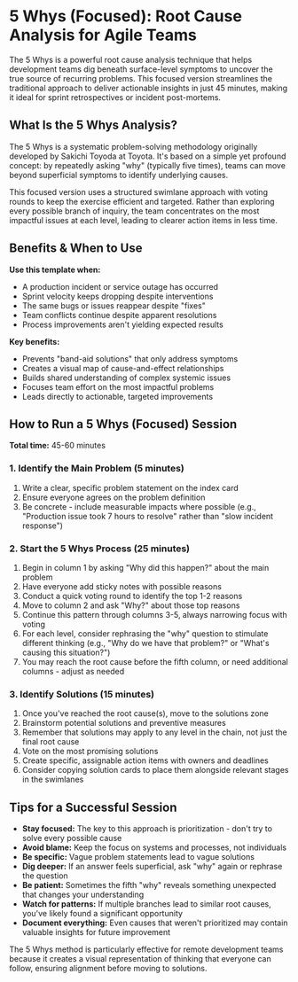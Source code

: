 # 5 Whys (Focused): Root Cause Analysis for Agile Teams

The 5 Whys is a powerful root cause analysis technique that helps development teams dig beneath surface-level symptoms to uncover the true source of recurring problems. This focused version streamlines the traditional approach to deliver actionable insights in just 45 minutes, making it ideal for sprint retrospectives or incident post-mortems.

## What Is the 5 Whys Analysis?

The 5 Whys is a systematic problem-solving methodology originally developed by Sakichi Toyoda at Toyota. It's based on a simple yet profound concept: by repeatedly asking "why" (typically five times), teams can move beyond superficial symptoms to identify underlying causes.

This focused version uses a structured swimlane approach with voting rounds to keep the exercise efficient and targeted. Rather than exploring every possible branch of inquiry, the team concentrates on the most impactful issues at each level, leading to clearer action items in less time.

## Benefits & When to Use

**Use this template when:**
- A production incident or service outage has occurred
- Sprint velocity keeps dropping despite interventions
- The same bugs or issues reappear despite "fixes"
- Team conflicts continue despite apparent resolutions
- Process improvements aren't yielding expected results

**Key benefits:**
- Prevents "band-aid solutions" that only address symptoms
- Creates a visual map of cause-and-effect relationships
- Builds shared understanding of complex systemic issues
- Focuses team effort on the most impactful problems
- Leads directly to actionable, targeted improvements

## How to Run a 5 Whys (Focused) Session

**Total time:** 45-60 minutes

### 1. Identify the Main Problem (5 minutes)
1. Write a clear, specific problem statement on the index card
2. Ensure everyone agrees on the problem definition
3. Be concrete - include measurable impacts where possible (e.g., "Production issue took 7 hours to resolve" rather than "slow incident response")

### 2. Start the 5 Whys Process (25 minutes)
1. Begin in column 1 by asking "Why did this happen?" about the main problem
2. Have everyone add sticky notes with possible reasons
3. Conduct a quick voting round to identify the top 1-2 reasons
4. Move to column 2 and ask "Why?" about those top reasons
5. Continue this pattern through columns 3-5, always narrowing focus with voting
6. For each level, consider rephrasing the "why" question to stimulate different thinking (e.g., "Why do we have that problem?" or "What's causing this situation?")
7. You may reach the root cause before the fifth column, or need additional columns - adjust as needed

### 3. Identify Solutions (15 minutes)
1. Once you've reached the root cause(s), move to the solutions zone
2. Brainstorm potential solutions and preventive measures
3. Remember that solutions may apply to any level in the chain, not just the final root cause
4. Vote on the most promising solutions
5. Create specific, assignable action items with owners and deadlines
6. Consider copying solution cards to place them alongside relevant stages in the swimlanes

## Tips for a Successful Session

- **Stay focused:** The key to this approach is prioritization - don't try to solve every possible cause
- **Avoid blame:** Keep the focus on systems and processes, not individuals
- **Be specific:** Vague problem statements lead to vague solutions
- **Dig deeper:** If an answer feels superficial, ask "why" again or rephrase the question
- **Be patient:** Sometimes the fifth "why" reveals something unexpected that changes your understanding
- **Watch for patterns:** If multiple branches lead to similar root causes, you've likely found a significant opportunity
- **Document everything:** Even causes that weren't prioritized may contain valuable insights for future improvement

The 5 Whys method is particularly effective for remote development teams because it creates a visual representation of thinking that everyone can follow, ensuring alignment before moving to solutions.